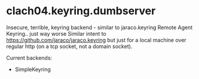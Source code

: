 # clach04.keyring.dumbserver

Insecure, terrible, keyring backend - similar to jaraco.keyring Remote Agent Keyring.. just way worse
Similar intent to https://github.com/jaraco/jaraco.keyring but just for a local machine over regular http (on a tcp socket, not a domain socket).

Current backends:

  * SimpleKeyring
